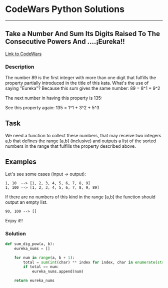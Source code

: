 # CodeWars Python Solutions

---

## Take a Number And Sum Its Digits Raised To The Consecutive Powers And ....¡Eureka!!


[Link to CodeWars](https://www.codewars.com/kata/5626b561280a42ecc50000d1) 

### Description

The number 89 is the first integer with more than one digit that fulfills the property partially introduced in the title of this kata. What's the use of saying "Eureka"? Because this sum gives the same number: 89 = 8^1 + 9^2
 

The next number in having this property is 135:

See this property again: 135 = 1^1 + 3^2 + 5^3

## Task

We need a function to collect these numbers, that may receive two integers a,b that defines the range [a,b] (inclusive) and outputs a list of the sorted numbers in the range that fulfills the property described above.

## Examples

Let's see some cases (input -> output):

```
1, 10  --> [1, 2, 3, 4, 5, 6, 7, 8, 9]
1, 100 --> [1, 2, 3, 4, 5, 6, 7, 8, 9, 89]
```

If there are no numbers of this kind in the range [a,b] the function should output an empty list.

```
90, 100 --> []
```

Enjoy it!!

### Solution

``` python
def sum_dig_pow(a, b):
    eureka_nums = []

    for num in range(a, b + 1):
        total = sum(int(char) ** index for index, char in enumerate(str(num), start=1))
        if total == num:
            eureka_nums.append(num)

    return eureka_nums
```